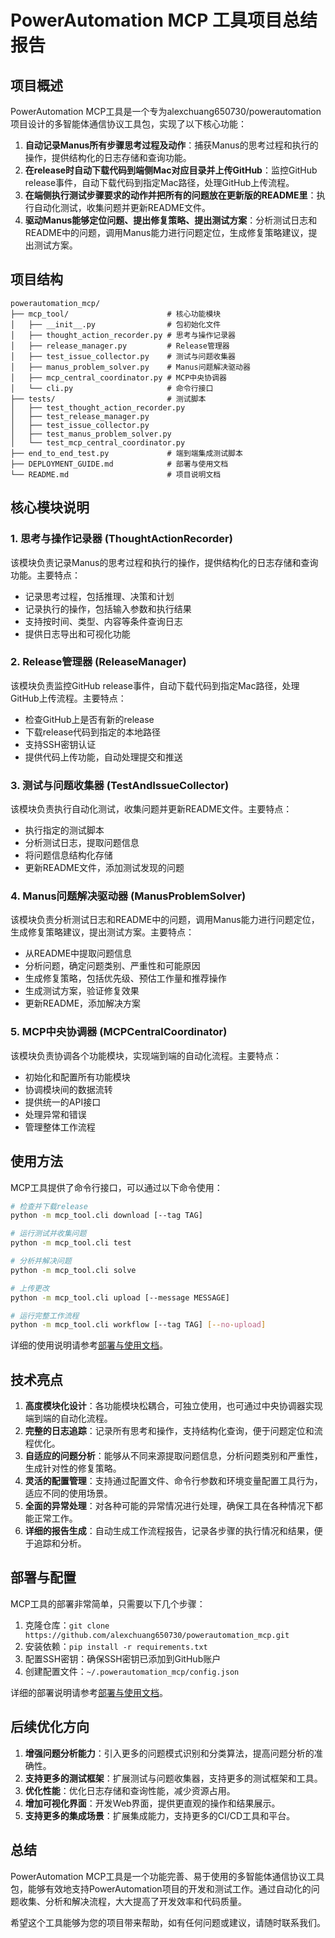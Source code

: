 # PowerAutomation MCP 工具项目总结报告

## 项目概述

PowerAutomation MCP工具是一个专为alexchuang650730/powerautomation项目设计的多智能体通信协议工具包，实现了以下核心功能：

1. **自动记录Manus所有步骤思考过程及动作**：捕获Manus的思考过程和执行的操作，提供结构化的日志存储和查询功能。
2. **在release时自动下载代码到端侧Mac对应目录并上传GitHub**：监控GitHub release事件，自动下载代码到指定Mac路径，处理GitHub上传流程。
3. **在端侧执行测试步骤要求的动作并把所有的问题放在更新版的README里**：执行自动化测试，收集问题并更新README文件。
4. **驱动Manus能够定位问题、提出修复策略、提出测试方案**：分析测试日志和README中的问题，调用Manus能力进行问题定位，生成修复策略建议，提出测试方案。

## 项目结构

```
powerautomation_mcp/
├── mcp_tool/                      # 核心功能模块
│   ├── __init__.py                # 包初始化文件
│   ├── thought_action_recorder.py # 思考与操作记录器
│   ├── release_manager.py         # Release管理器
│   ├── test_issue_collector.py    # 测试与问题收集器
│   ├── manus_problem_solver.py    # Manus问题解决驱动器
│   ├── mcp_central_coordinator.py # MCP中央协调器
│   └── cli.py                     # 命令行接口
├── tests/                         # 测试脚本
│   ├── test_thought_action_recorder.py
│   ├── test_release_manager.py
│   ├── test_issue_collector.py
│   ├── test_manus_problem_solver.py
│   └── test_mcp_central_coordinator.py
├── end_to_end_test.py             # 端到端集成测试脚本
├── DEPLOYMENT_GUIDE.md            # 部署与使用文档
└── README.md                      # 项目说明文档
```

## 核心模块说明

### 1. 思考与操作记录器 (ThoughtActionRecorder)

该模块负责记录Manus的思考过程和执行的操作，提供结构化的日志存储和查询功能。主要特点：

- 记录思考过程，包括推理、决策和计划
- 记录执行的操作，包括输入参数和执行结果
- 支持按时间、类型、内容等条件查询日志
- 提供日志导出和可视化功能

### 2. Release管理器 (ReleaseManager)

该模块负责监控GitHub release事件，自动下载代码到指定Mac路径，处理GitHub上传流程。主要特点：

- 检查GitHub上是否有新的release
- 下载release代码到指定的本地路径
- 支持SSH密钥认证
- 提供代码上传功能，自动处理提交和推送

### 3. 测试与问题收集器 (TestAndIssueCollector)

该模块负责执行自动化测试，收集问题并更新README文件。主要特点：

- 执行指定的测试脚本
- 分析测试日志，提取问题信息
- 将问题信息结构化存储
- 更新README文件，添加测试发现的问题

### 4. Manus问题解决驱动器 (ManusProblemSolver)

该模块负责分析测试日志和README中的问题，调用Manus能力进行问题定位，生成修复策略建议，提出测试方案。主要特点：

- 从README中提取问题信息
- 分析问题，确定问题类别、严重性和可能原因
- 生成修复策略，包括优先级、预估工作量和推荐操作
- 生成测试方案，验证修复效果
- 更新README，添加解决方案

### 5. MCP中央协调器 (MCPCentralCoordinator)

该模块负责协调各个功能模块，实现端到端的自动化流程。主要特点：

- 初始化和配置所有功能模块
- 协调模块间的数据流转
- 提供统一的API接口
- 处理异常和错误
- 管理整体工作流程

## 使用方法

MCP工具提供了命令行接口，可以通过以下命令使用：

```bash
# 检查并下载release
python -m mcp_tool.cli download [--tag TAG]

# 运行测试并收集问题
python -m mcp_tool.cli test

# 分析并解决问题
python -m mcp_tool.cli solve

# 上传更改
python -m mcp_tool.cli upload [--message MESSAGE]

# 运行完整工作流程
python -m mcp_tool.cli workflow [--tag TAG] [--no-upload]
```

详细的使用说明请参考[部署与使用文档](DEPLOYMENT_GUIDE.md)。

## 技术亮点

1. **高度模块化设计**：各功能模块松耦合，可独立使用，也可通过中央协调器实现端到端的自动化流程。
2. **完整的日志追踪**：记录所有思考和操作，支持结构化查询，便于问题定位和流程优化。
3. **自适应的问题分析**：能够从不同来源提取问题信息，分析问题类别和严重性，生成针对性的修复策略。
4. **灵活的配置管理**：支持通过配置文件、命令行参数和环境变量配置工具行为，适应不同的使用场景。
5. **全面的异常处理**：对各种可能的异常情况进行处理，确保工具在各种情况下都能正常工作。
6. **详细的报告生成**：自动生成工作流程报告，记录各步骤的执行情况和结果，便于追踪和分析。

## 部署与配置

MCP工具的部署非常简单，只需要以下几个步骤：

1. 克隆仓库：`git clone https://github.com/alexchuang650730/powerautomation_mcp.git`
2. 安装依赖：`pip install -r requirements.txt`
3. 配置SSH密钥：确保SSH密钥已添加到GitHub账户
4. 创建配置文件：`~/.powerautomation_mcp/config.json`

详细的部署说明请参考[部署与使用文档](DEPLOYMENT_GUIDE.md)。

## 后续优化方向

1. **增强问题分析能力**：引入更多的问题模式识别和分类算法，提高问题分析的准确性。
2. **支持更多的测试框架**：扩展测试与问题收集器，支持更多的测试框架和工具。
3. **优化性能**：优化日志存储和查询性能，减少资源占用。
4. **增加可视化界面**：开发Web界面，提供更直观的操作和结果展示。
5. **支持更多的集成场景**：扩展集成能力，支持更多的CI/CD工具和平台。

## 总结

PowerAutomation MCP工具是一个功能完善、易于使用的多智能体通信协议工具包，能够有效地支持PowerAutomation项目的开发和测试工作。通过自动化的问题收集、分析和解决流程，大大提高了开发效率和代码质量。

希望这个工具能够为您的项目带来帮助，如有任何问题或建议，请随时联系我们。
